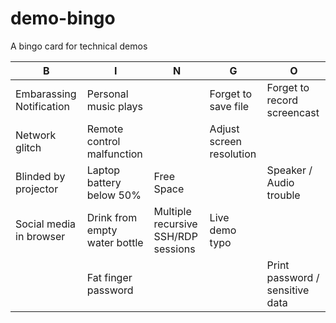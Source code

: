 # demo-bingo
A bingo card for technical demos

|B   |I   |N   |G   |O   |
|---|---|---|---|---|
|Embarassing Notification   |Personal music plays   |   |Forget to save file   | Forget to record screencast   |
|Network glitch   |Remote control malfunction   |   |Adjust screen resolution   |   |
|Blinded by projector   |Laptop battery below 50%   |Free Space   |   |Speaker / Audio trouble   |
|Social media in browser   |Drink from empty water bottle   |Multiple recursive SSH/RDP sessions   |  Live demo typo |   |
|   |Fat finger password   |   |   |Print password / sensitive data   |
